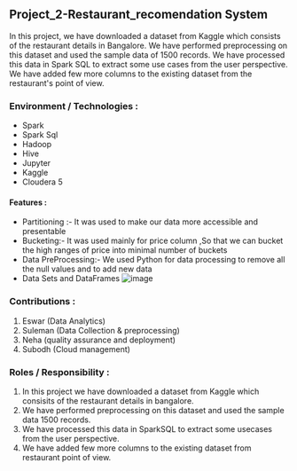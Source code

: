 ## Project_2-Restaurant_recomendation System

In this project, we have downloaded a dataset from Kaggle which consists of the restaurant details in Bangalore. We have performed preprocessing on this dataset and used the sample data of 1500 records. We have processed this data in Spark SQL to extract some use cases from the user perspective. We have added few more columns to the existing dataset from the restaurant's point of view.

### Environment / Technologies :

- Spark 
- Spark Sql
- Hadoop
- Hive
- Jupyter
- Kaggle
- Cloudera 5

#### Features :
 - Partitioning :- It was used to make our data more accessible and presentable
 - Bucketing:- It was used mainly for price column ,So that we can bucket the high ranges of price into minimal number of buckets
 - Data PreProcessing:- We used Python for data processing to remove all the null values and to add new data
  - Data Sets and DataFrames
![image](https://user-images.githubusercontent.com/62233971/135134123-28a7b6ec-0df2-4356-addd-83647cad3863.png)


### Contributions :
1. Eswar (Data Analytics)
2. Suleman (Data Collection & preprocessing)
3. Neha (quality assurance and deployment)
4. Subodh (Cloud management)

### Roles / Responsibility :
1. In this project we have downloaded a dataset from Kaggle which consisits of the restaurant details in bangalore. 
2. We have performed preprocessing on this dataset and used the sample data 1500 records.
3. We have processed this data in SparkSQL to extract some usecases from the user perspective. 
4. We have added few more columns to the existing dataset from restaurant point of view.



